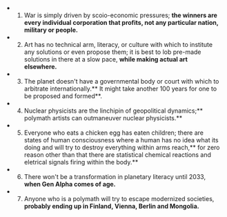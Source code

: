 - 1. War is simply driven by scoio-economic pressures; **the winners are every individual corporation that profits, not any particular nation, military or people.**
- 2. Art has no technical arm, literacy, or culture with which to institute any solutions or even propose them; it is best to lob pre-made solutions in there at a slow pace, **while making actual art elsewhere.**
- 3. The planet doesn't have a governmental body or court with which to arbitrate internationally.** It might take another 100 years for one to be proposed and formed**.
- 4. Nuclear physicists are the linchipin of geopolitical dynamics;** polymath artists can outmaneuver nuclear physicists.**
- 5. Everyone who eats a chicken egg has eaten children; there are states of human consciousness where a human has no idea what its doing and will try to destroy everything within arms reach,** for zero reason other than that there are statistical chemical reactions and eletrical signals firing within the body.**
- 6. There won't be a transformation in planetary literacy until 2033, **when Gen Alpha comes of age.**
- 7. Anyone who is a polymath will try to escape modernized societies, **probably ending up in Finland, Vienna, Berlin and Mongolia.**
